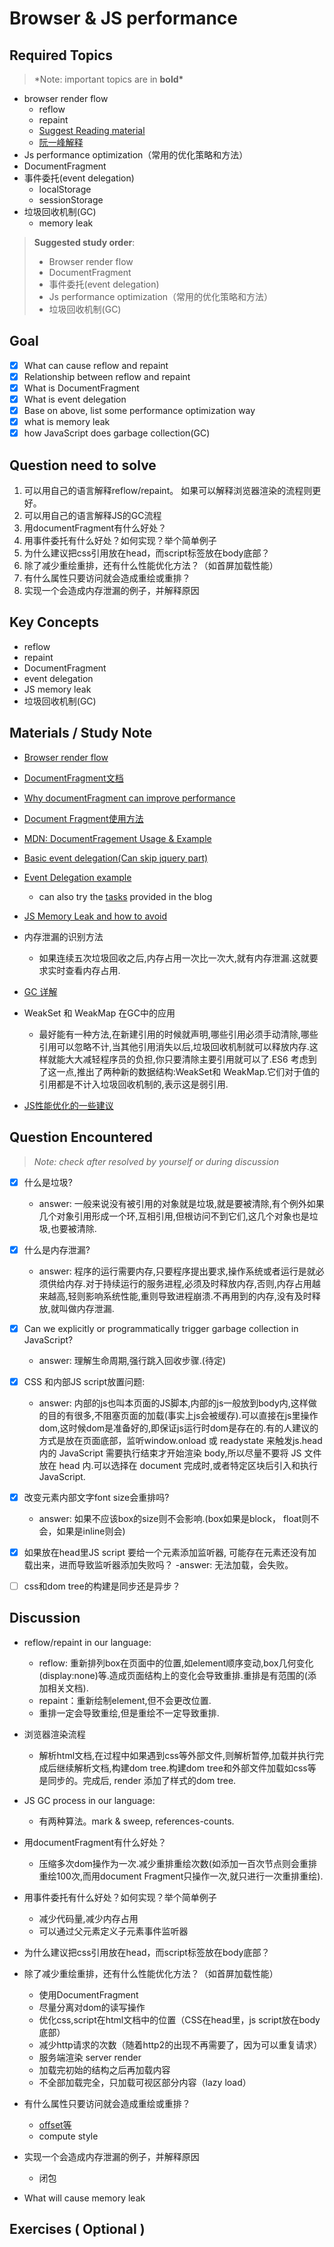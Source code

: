 # **Browser & JS performance**

## **Required Topics**

> \*Note: important topics are in **bold\***

- browser render flow
  - reflow
  - repaint
  - [Suggest Reading material](https://www.html5rocks.com/zh/tutorials/internals/howbrowserswork/)
  - [阮一峰解释](https://www.ruanyifeng.com/blog/2015/09/web-page-performance-in-depth.html)
- Js performance optimization（常用的优化策略和方法）
- DocumentFragment
- 事件委托(event delegation)
  - localStorage
  - sessionStorage
- 垃圾回收机制(GC)
  - memory leak

> **Suggested study order**:
>
> - Browser render flow
> - DocumentFragment
> - 事件委托(event delegation)
> - Js performance optimization（常用的优化策略和方法）
> - 垃圾回收机制(GC)

## **Goal**

- [X] What can cause reflow and repaint
- [X] Relationship between reflow and repaint
- [X] What is DocumentFragment
- [X] What is event delegation
- [X] Base on above, list some performance optimization way
- [X] what is memory leak
- [X] how JavaScript does garbage collection(GC)

## **Question need to solve**

1. 可以用自己的语言解释reflow/repaint。 如果可以解释浏览器渲染的流程则更好。
2. 可以用自己的语言解释JS的GC流程
3. 用documentFragment有什么好处？
4. 用事件委托有什么好处？如何实现？举个简单例子
5. 为什么建议把css引用放在head，而script标签放在body底部？
6. 除了减少重绘重排，还有什么性能优化方法？（如首屏加载性能）
7. 有什么属性只要访问就会造成重绘或重排？ 
8. 实现一个会造成内存泄漏的例子，并解释原因


## **Key Concepts**

- reflow
- repaint
- DocumentFragment
- event delegation
- JS memory leak
- 垃圾回收机制(GC)

## **Materials / Study Note**

- [Browser render flow](https://juejin.im/post/5a8e242c5188257a6b060000)
- [DocumentFragment文档](https://developer.mozilla.org/zh-CN/docs/Web/API/DocumentFragment)
- [Why documentFragment can improve performance](https://blog.csdn.net/aitangyong/article/details/50351400)
- [Document Fragment使用方法](https://blog.csdn.net/Allenyhy/article/details/82903121)
- [MDN: DocumentFragement Usage & Example](https://developer.mozilla.org/en-US/docs/Web/API/DocumentFragment#Usage_notes)
- [Basic event delegation(Can skip jquery part)](https://zhuanlan.zhihu.com/p/26536815)
- [Event Delegation example](https://javascript.info/event-delegation#delegation-example-actions-in-markup)
  - can also try the [tasks](https://javascript.info/event-delegation#tasks) provided in the blog

- [JS Memory Leak and how to avoid](https://auth0.com/blog/four-types-of-leaks-in-your-javascript-code-and-how-to-get-rid-of-them/)

- 内存泄漏的识别方法
  - 如果连续五次垃圾回收之后,内存占用一次比一次大,就有内存泄漏.这就要求实时查看内存占用.
- [GC 详解](https://juejin.im/post/5b684f30f265da0f9f4e87cf)
- WeakSet 和 WeakMap 在GC中的应用
  - 最好能有一种方法,在新建引用的时候就声明,哪些引用必须手动清除,哪些引用可以忽略不计,当其他引用消失以后,垃圾回收机制就可以释放内存.这样就能大大减轻程序员的负担,你只要清除主要引用就可以了.ES6 考虑到了这一点,推出了两种新的数据结构:WeakSet和 WeakMap.它们对于值的引用都是不计入垃圾回收机制的,表示这是弱引用.
- [JS性能优化的一些建议](https://www.jianshu.com/p/903f081176bf)

## **Question Encountered**

> _Note: check after resolved by yourself or during discussion_

- [X] 什么是垃圾?
  - answer: 一般来说没有被引用的对象就是垃圾,就是要被清除,有个例外如果几个对象引用形成一个环,互相引用,但根访问不到它们,这几个对象也是垃圾,也要被清除.

- [X] 什么是内存泄漏?
  - answer: 程序的运行需要内存,只要程序提出要求,操作系统或者运行是就必须供给内存.对于持续运行的服务进程,必须及时释放内存,否则,内存占用越来越高,轻则影响系统性能,重则导致进程崩溃.不再用到的内存,没有及时释放,就叫做内存泄漏.
- [X] Can we explicitly or programmatically trigger garbage collection in JavaScript?
  - answer: 理解生命周期,强行跳入回收步骤.(待定)
- [X] CSS 和内部JS script放置问题:
  - answer: 内部的js也叫本页面的JS脚本,内部的js一般放到body内,这样做的目的有很多,不阻塞页面的加载(事实上js会被缓存).可以直接在js里操作dom,这时候dom是准备好的,即保证js运行时dom是存在的.有的人建议的方式是放在页面底部，监听window.onload 或 readystate 来触发js.head 内的 JavaScript 需要执行结束才开始渲染 body,所以尽量不要将 JS 文件放在 head 内.可以选择在 document 完成时,或者特定区块后引入和执行 JavaScript.

- [X] 改变元素内部文字font size会重排吗?
  - answer: 如果不应该box的size则不会影响.(box如果是block， float则不会，如果是inline则会)

- [X] 如果放在head里JS script 要给一个元素添加监听器, 可能存在元素还没有加载出来，进而导致监听器添加失败吗？
  -answer: 无法加载，会失败。

- [ ] css和dom tree的构建是同步还是异步？

## **Discussion**

- reflow/repaint in our language:
  - reflow: 重新排列box在页面中的位置,如element顺序变动,box几何变化(display:none)等.造成页面结构上的变化会导致重排.重排是有范围的(添加相关文档).
  - repaint：重新绘制element,但不会更改位置.
  - 重排一定会导致重绘,但是重绘不一定导致重排.
- 浏览器渲染流程
  - 解析html文档,在过程中如果遇到css等外部文件,则解析暂停,加载并执行完成后继续解析文档,构建dom tree.构建dom tree和外部文件加载如css等是同步的。完成后, render 添加了样式的dom tree.
- JS GC process in our language:
  - 有两种算法。mark & sweep, references-counts. 

- 用documentFragment有什么好处？
  - 压缩多次dom操作为一次.减少重排重绘次数(如添加一百次节点则会重排重绘100次,而用document Fragment只操作一次,就只进行一次重排重绘).
- 用事件委托有什么好处？如何实现？举个简单例子
  - 减少代码量,减少内存占用
  - 可以通过父元素定义子元素事件监听器
- 为什么建议把css引用放在head，而script标签放在body底部？
- 除了减少重绘重排，还有什么性能优化方法？（如首屏加载性能）
  - 使用DocumentFragment
  - 尽量分离对dom的读写操作
  - 优化css,script在html文档中的位置（CSS在head里，js script放在body底部）
  - 减少http请求的次数（随着http2的出现不再需要了，因为可以重复请求）
  - 服务端渲染 server render
  - 加载完初始的结构之后再加载内容
  - 不全部加载完全，只加载可视区部分内容（lazy load）
- 有什么属性只要访问就会造成重绘或重排？
  - [offset等]()
  - compute style
- 实现一个会造成内存泄漏的例子，并解释原因
  - 闭包
- What will cause memory leak

## **Exercises** ( Optional )
